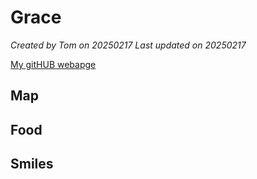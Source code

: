 # Grace
*Created by Tom on 20250217 Last updated on 20250217*

[My gitHUB webapge](https://github.com/Grace21194) 


## Map


## Food


## Smiles

